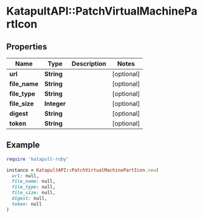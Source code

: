 # KatapultAPI::PatchVirtualMachinePartIcon

## Properties

| Name | Type | Description | Notes |
| ---- | ---- | ----------- | ----- |
| **url** | **String** |  | [optional] |
| **file_name** | **String** |  | [optional] |
| **file_type** | **String** |  | [optional] |
| **file_size** | **Integer** |  | [optional] |
| **digest** | **String** |  | [optional] |
| **token** | **String** |  | [optional] |

## Example

```ruby
require 'katapult-ruby'

instance = KatapultAPI::PatchVirtualMachinePartIcon.new(
  url: null,
  file_name: null,
  file_type: null,
  file_size: null,
  digest: null,
  token: null
)
```


